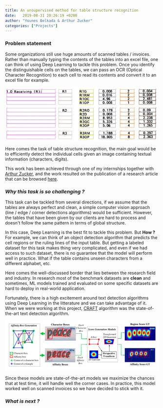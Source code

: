 ```yaml
---
title: An unsupervised method for table structure recognition
date:   2019-08-31 20:26:19 +0200
author: "Younes Belkada & Arthur Zucker"
categories: ["Projects"]
---
```


### Problem statement

Some organizations still use huge amounts of scanned tables / invoices. Rather than manually typing the contents of the tables into an excel file, one can think of using Deep Learning to tackle this problem.
Once you identify the distinguishable cells on the tables, we can pass an OCR (Optical Character Recognition) to each cell to read its contents and convert it to an excel file for example.

![The method performs table structure recognition in an unsupervised way](/images/projects/table.png)

Here comes the task of table structure recognition, the main goal would be to efficiently detect the individual cells given an image containing textual information (characters, digits).

This work has been achieved through one of my internships together with [Arthur Zucker](https://arthurzucker.github.io/), and the work resulted on the publication of a research article that can be browsed [here](https://link.springer.com/article/10.1007/s11036-021-01759-9).

### ***Why this task is so challenging ?***

This task can be tackled from several directions, if we assume that the tables are always perfect and clean, a simple computer vision approach (line / edge / corner detections algorithms) would be sufficient. However, the tables that have been given by our clients are hard to process and doesn't follow the same pattern in terms of global structure. 

In this case, Deep Learning is the best fit to tackle this problem. But **How ?**
For example, we can think of an object detection algorithm that predicts the cell regions or the ruling lines of the input table. But getting a labeled dataset for this task makes thing very complicated, and even if we had access to such dataset, there is no guarantee that the model will perform well in practice. What if the table contains unseen characters from a different alphabet, etc. 

Here comes the well-discussed border that lies between the research field and industry. In research most of the benchmark datasets are **clean** and sometimes, ML models trained and evaluated on some specific datasets are hard to deploy in real-world application.

Fortunately, there is a high excitement around text detection algorithms using Deep Learning in the litterature and we can take advantage of it. When we were working at this project, [CRAFT](https://github.com/RubanSeven/CRAFT_keras) algorithm was the state-of-the-art text detection algorithm.

![Pipeline of CRAFT](/images/projects/craft.png)

Since these models are state-of-the-art models we maximize the chances that at test time, it will handle well the corner cases. In practice, this model worked well on scanned invoices so we have decided to stick with it.

### ***What is next ?***

